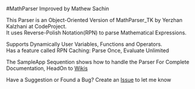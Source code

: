 #MathParser
Improved by Mathew Sachin

This Parser is an Object-Oriented Version of MathParser_TK by Yerzhan Kalzhani at CodeProject.  
It uses Reverse-Polish Notation(RPN) to parse Mathematical Expressions.

Supports Dynamically User Variables, Functions and Operators.  
Has a feature called RPN Caching: Parse Once, Evaluate Unlimited

The SampleApp Sequention shows how to handle the Parser
For Complete Documentation, HeadOn to [Wikis](http://github.com/MathewSachin/MathParser/wiki)

Have a Suggestion or Found a Bug? Create an [Issue](http://github.com/MathewSachin/MathParser/issues) to let me know